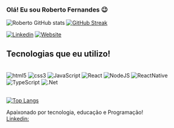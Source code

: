 
### Olá! Eu sou Roberto Fernandes 😉


![Roberto GitHub stats](https://github-readme-stats.vercel.app/api?username=Robertofernandesrecdev&show_icons=true&theme=merko)
[![GitHub Streak](https://streak-stats.demolab.com/?user=Robertofernandesrecdev&theme=dark)](https://git.io/streak-stats)

[![Linkedin](https://img.shields.io/badge/LinkedIn-0077B5?style=for-the-badge&logo=linkedin&logoColor=white)](https://www.linkedin.com/in/roberto-fernandes-04347318b)
[![Website](https://img.shields.io/badge/website-000000?style=for-the-badge&logo=About.me&logoColor=white)](https://robertofernandesrecdev.github.io/page-home/)



## Tecnologias que eu utilizo!

<div style="display:inline_block"> <br/>
  <img align="center" alt="html5" src="https://img.shields.io/badge/HTML5-E34F26?style=for-the-badge&logo=html5&logoColor=white"/>
  <img align="center" alt="css3" src="https://img.shields.io/badge/CSS3-1572B6?style=for-the-badge&logo=css3&logoColor=white"/>
  <img align="center" alt="JavaScript" src="https://img.shields.io/badge/JavaScript-F7DF1E?style=for-the-badge&logo=javascript&logoColor=black"/>
  <img align="center" alt="React" src="https://img.shields.io/badge/React-20232A?style=for-the-badge&logo=react&logoColor=61DAFB"/>
  <img align="center" alt="NodeJS" src="https://img.shields.io/badge/Node.js-43853D?style=for-the-badge&logo=node.js&logoColor=white"/>
  <img align="center" alt="ReactNative" src="https://img.shields.io/badge/React_Native-20232A?style=for-the-badge&logo=react&logoColor=61DAFB"/>
  <img align="center" alt="TypeScript" src="https://img.shields.io/badge/TypeScript-007ACC?style=for-the-badge&logo=typescript&logoColor=white"/>
  <img align="center" alt=".Net" src="https://img.shields.io/badge/.NET-5C2D91?style=for-the-badge&logo=.net&logoColor=white"/>
  
  

</div> <br/>

[![Top Langs](https://github-readme-stats.vercel.app/api/top-langs/?username=Robertofernandesrecdev&layout=compact)](https://github.com/anuraghazra/github-readme-stats)


Apaixonado por tecnologia, educação e Programação! <br/>
[Linkedin:](https://www.linkedin.com/in/roberto-fernandes-04347318b)
